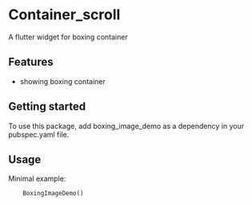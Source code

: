 # Container_scroll

A flutter widget for boxing container

## Features

- showing boxing container

## Getting started

To use this package, add boxing_image_demo as a dependency in your pubspec.yaml file.

## Usage

Minimal example:

```dart
    BoxingImageDemo()
```




